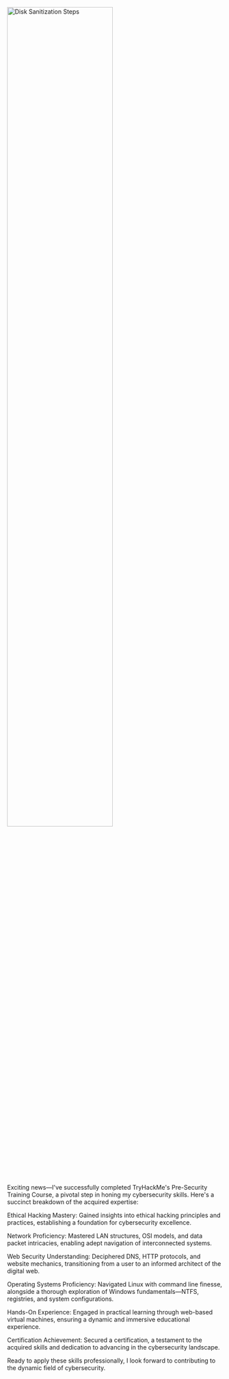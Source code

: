 <img src="https://i.imgur.com/5yGzNoe.png" height="70%" width="70%" alt="Disk Sanitization Steps"/> 

Exciting news—I've successfully completed TryHackMe's Pre-Security Training Course, a pivotal step in honing my cybersecurity skills. Here's a succinct breakdown of the acquired expertise:

Ethical Hacking Mastery:
Gained insights into ethical hacking principles and practices, establishing a foundation for cybersecurity excellence.

Network Proficiency:
Mastered LAN structures, OSI models, and data packet intricacies, enabling adept navigation of interconnected systems.

Web Security Understanding:
Deciphered DNS, HTTP protocols, and website mechanics, transitioning from a user to an informed architect of the digital web.

Operating Systems Proficiency:
Navigated Linux with command line finesse, alongside a thorough exploration of Windows fundamentals—NTFS, registries, and system configurations.

Hands-On Experience:
Engaged in practical learning through web-based virtual machines, ensuring a dynamic and immersive educational experience.

Certification Achievement:
Secured a certification, a testament to the acquired skills and dedication to advancing in the cybersecurity landscape.

Ready to apply these skills professionally, I look forward to contributing to the dynamic field of cybersecurity.

